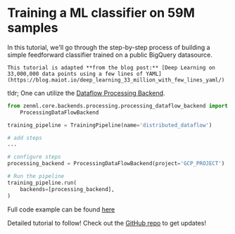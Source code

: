 # Training a ML classifier on 59M samples

In this tutorial, we'll go through the step-by-step process of building a simple feedforward classifier trained on a 
public BigQuery datasource. 

```{note}
This tutorial is adapted **from the blog post:** [Deep Learning on 33,000,000 data points using a few lines of YAML](https://blog.maiot.io/deep_learning_33_million_with_few_lines_yaml/)
```

tldr; One can utilize the [Dataflow Processing Backend](../backends/processing-backends.md).

```python
from zenml.core.backends.processing.processing_dataflow_backend import \
    ProcessingDataFlowBackend

training_pipeline = TrainingPipeline(name='distributed_dataflow')

# add steps
...

# configure steps
processing_backend = ProcessingDataFlowBackend(project='GCP_PROJECT')

# Run the pipeline
training_pipeline.run(
    backends=[processing_backend],
)
```

Full code example can be found [here](https://github.com/maiot-io/zenml/blob/main/examples/gcp_dataflow/run.py)

Detailed tutorial to follow! Check out the [GitHub repo](https://github.com/maiot-io/zenml) to get updates!
